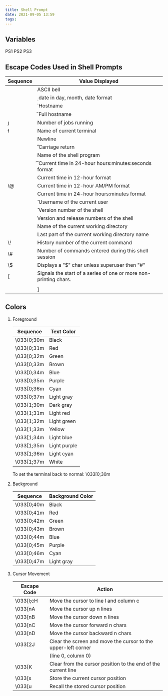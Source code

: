 ```yaml
---
title: Shell Prompt
date: 2021-09-05 13:59
tags:
---
```


## Variables

PS1 PS2 PS3

## Escape Codes Used in Shell Prompts

| **Sequence**                                                                                                                                                                   | **Value Displayed**                                  |
| ------------------------------------------------------------------------------------------------------------------------------------------------------------------------------ | ---------------------------------------------------- |
|                                                                                                                                                                                | ASCII bell                                           |
| |̣ date in day, month, date format                                                                                                                                             |                                                      |
| |̉ Hostname                                                                                                                                                                    |                                                      |
| |̋ Full hostname                                                                                                                                                               |                                                      |
| ȷ                                                                                                                                                                              | Number of jobs running                               |
| ł                                                                                                                                                                              | Name of current terminal                             |
|                                                                                                                                                                                | Newline                                              |
| |̊ Carriage return                                                                                                                                                             |                                                      |
|                                                                                                                                                                                | Name of the shell program                            |
| |͡ Current time in 24-hour hours:minutes:seconds format                                                                                                                        |                                                      |
|                                                                                                                                                                                | Current time in 12-hour format                       |
| \\@                                                                                                                                                                            | Current time in 12-hour AM/PM format                 |
|                                                                                                                                                                                | Current time in 24-hour hours:minutes format         |
| |̆ Username of the current user                                                                                                                                                |                                                      |
| |̌ Version number of the shell                                                                                                                                                 |                                                      |
|                                                                                                                                                                                | Version and release numbers of the shell             |
|                                                                                                                                                                                | Name of the current working directory                |
|                                                                                                                                                                                | Last part of the current working directory name      |
| \\\!                                                                                                                                                                           | History number of the current command                |
| \\\#                                                                                                                                                                           | Number of commands entered during this shell session |
| \\$                                                                                                                                                                            | Displays a "$" char unless superuser then "\#"       |
| \[         | Signals the start of a series of one or more non-printing chars. |
    |            | Moves cursor, changes colors, etc                                |
    | \] | Signals end of non-printing char sequence            |

## Colors

1.  Foreground
    
    | **Sequence** | **Text Color** |
    | ------------ | -------------- |
    | \\033\[0;30m | Black          |
    | \\033\[0;31m | Red            |
    | \\033\[0;32m | Green          |
    | \\033\[0;33m | Brown          |
    | \\033\[0;34m | Blue           |
    | \\033\[0;35m | Purple         |
    | \\033\[0;36m | Cyan           |
    | \\033\[0;37m | Light gray     |
    | \\033\[1;30m | Dark gray      |
    | \\033\[1;31m | Light red      |
    | \\033\[1;32m | Light green    |
    | \\033\[1;33m | Yellow         |
    | \\033\[1;34m | Light blue     |
    | \\033\[1;35m | Light purple   |
    | \\033\[1;36m | Light cyan     |
    | \\033\[1;37m | White          |
    

    To set the terminal back to normal: \\033\[0;30m

2.  Background
    
    | **Sequence** | **Background Color** |
    | ------------ | -------------------- |
    | \\033\[0;40m | Black                |
    | \\033\[0;41m | Red                  |
    | \\033\[0;42m | Green                |
    | \\033\[0;43m | Brown                |
    | \\033\[0;44m | Blue                 |
    | \\033\[0;45m | Purple               |
    | \\033\[0;46m | Cyan                 |
    | \\033\[0;47m | Light gray           |
    

3.  Cursor Movement
    
    | **Escape Code** | **Action**                                                    |
    | --------------- | ------------------------------------------------------------- |
    | \\033\[l;cH     | Move the cursor to line l and column c                        |
    | \\033\[nA       | Move the cursor up n lines                                    |
    | \\033\[nB       | Move the cursor down n lines                                  |
    | \\033\[nC       | Move the cursor forward n chars                               |
    | \\033\[nD       | Move the cursor backward n chars                              |
    | \\033\[2J       | Clear the screen and move the cursor to the upper-left corner |
    |                 | (line 0, column 0)                                            |
    | \\033\[K        | Clear from the cursor position to the end of the current line |
    | \\033\[s        | Store the current cursor position                             |
    | \\033\[u        | Recall the stored cursor position                             |
